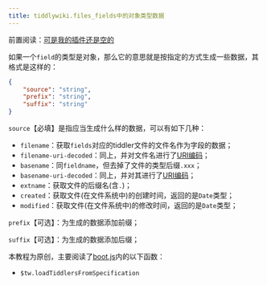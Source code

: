 ```yaml
---
title: tiddlywiki.files_fields中的对象类型数据
---
```


前置阅读：[可是我的插件还是空的](#%E5%8F%AF%E6%98%AF%E6%88%91%E7%9A%84%E6%8F%92%E4%BB%B6%E8%BF%98%E6%98%AF%E7%A9%BA%E7%9A%84)

如果一个`field`的类型是对象，那么它的意思就是按指定的方式生成一些数据，其格式是这样的：

```json
{
	"source": "string",
	"prefix": "string",
	"suffix": "string"
}
```

`source`【必填】是指应当生成什么样的数据，可以有如下几种：

* `filename`：获取`fields`对应的tiddler文件的文件名作为字段的数据；
* `filename-uri-decoded`：同上，并对文件名进行了[URI编码](https://gk0wk.github.io/%25E5%2585%25B3%25E4%25BA%258EURI%25E8%25BD%25AC%25E4%25B9%2589%25E4%25B8%258E%25E8%25A7%25A3%25E6%259E%2590.html)；
* `basename`：同`fieldname`，但去掉了文件的类型后缀`.xxx`；
* `basename-uri-decoded`：同上，并对其进行了[URI编码](https://gk0wk.github.io/%25E5%2585%25B3%25E4%25BA%258EURI%25E8%25BD%25AC%25E4%25B9%2589%25E4%25B8%258E%25E8%25A7%25A3%25E6%259E%2590.html)；
* `extname`：获取文件的后缀名(含`.`)；
* `created`：获取文件(在文件系统中)的创建时间，返回的是`Date`类型；
* `modified`：获取文件(在文件系统中)的修改时间，返回的是`Date`类型；

`prefix`【可选】：为生成的数据添加前缀；

`suffix`【可选】：为生成的数据添加后缀；

本教程为原创，主要阅读了[boot.js](https://github.com/Jermolene/TiddlyWiki5/blob/master/boot/boot.js)内的以下函数：

* `$tw.loadTiddlersFromSpecification`